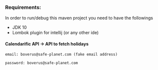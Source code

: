 ### Requirements:

In order to run/debug this maven project you need to have the followings
- JDK 10
- Lombok plugin for intellij (or any other ide)


#### Calendarific API -> API to fetch holidays

    email: boverus@safe-planet.com (fake email address)

    password: boverus@safe-planet.com